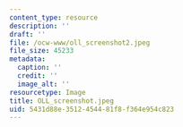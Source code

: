 ```yaml
---
content_type: resource
description: ''
draft: ''
file: /ocw-www/oll_screenshot2.jpeg
file_size: 45233
metadata:
  caption: ''
  credit: ''
  image_alt: ''
resourcetype: Image
title: OLL_screenshot.jpeg
uid: 5431d88e-3512-4544-81f8-f364e954c823
---
```

